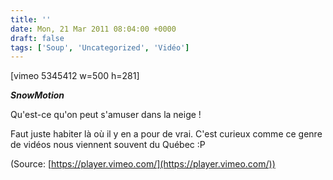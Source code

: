 ```yaml
---
title: ''
date: Mon, 21 Mar 2011 08:04:00 +0000
draft: false
tags: ['Soup', 'Uncategorized', 'Vidéo']
---
```


\[vimeo 5345412 w=500 h=281\]

_**SnowMotion**_

Qu'est-ce qu'on peut s'amuser dans la neige !

Faut juste habiter là où il y en a pour de vrai. C'est curieux comme ce genre de vidéos nous viennent souvent du Québec :P

(Source: [https://player.vimeo.com/](https://player.vimeo.com/))